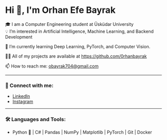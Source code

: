 # Hi 👋, I'm Orhan Efe Bayrak  
🎓 I am a Computer Engineering student at Üsküdar University  
💡 I’m interested in Artificial Intelligence, Machine Learning, and Backend Development  

🌱 I’m currently learning Deep Learning, PyTorch, and Computer Vision.  

👨‍💻 All of my projects are available at https://github.com/0rhanbayrak  

📫 How to reach me: obayrak704@gmail.com  

---

### 🔗 Connect with me:
- [LinkedIn](https://www.linkedin.com/in/orhan-efe-bayrak-a62b3222a)  
- [Instagram](https://instagram.com/0rhanbayrak)  

---

### 🛠️ Languages and Tools:
- Python 🐍 | C# | Pandas | NumPy | Matplotlib | PyTorch | Git | Docker
